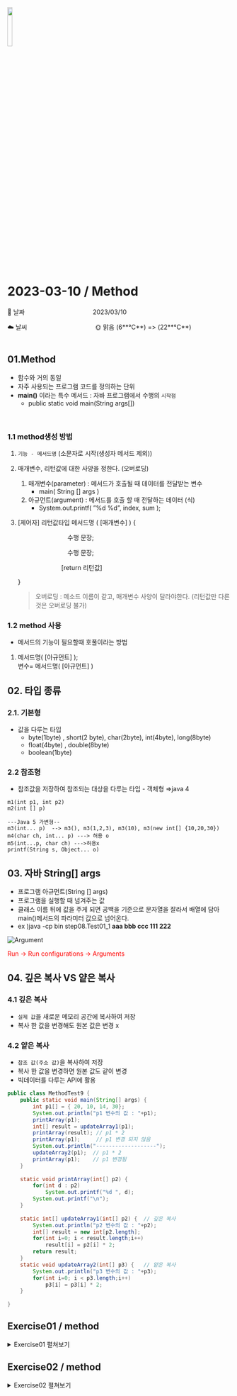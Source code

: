 <img src="https://noticon-static.tammolo.com/dgggcrkxq/image/upload/v1566913897/noticon/xbvewg1m3azbpnrzck1k.png" height="15%" width="15%">

# 2023-03-10 / Method 

📆 날짜           2023/03/10

☁️ 날씨           🌞 맑음  (6**°C**)  => (22**°C**)  <br/> <br/>



## **01.Method**

- 함수와 거의 동일
- 자주 사용되는 프로그램 코드를 정의하는 단위
- **main()** 이라는 특수 메서드 : 자바 프로그램에서 수행의 `시작점`
    - public static void main(String args[])
<br/>

### **1.1 method생성 방법**

1. `기능 - 메서드명` (소문자로 시작(생성자 메서드 제외))
2. 매개변수, 리턴값에 대한 사양을 정한다. (오버로딩)
    1. 매개변수(parameter) : 메서드가 호출될 때 데이터를 전달받는 변수
        - main( String [] args )
    2. 아규먼트(argument) : 메서드를 호출 할 때 전달하는 데이터 (식)
        - System.out.printf( ”%d %d”, index, sum );
3.  [제어자] 리턴값타입 메서드명 ( [매개변수] ) { 
    
            수행 문장;
    
            수행 문장;
    
            [return 리턴값]
    
     }

    > 오버로딩 : 메소드 이름이 같고, 매개변수 사양이 달라야한다. (리턴값만 다른것은 오버로딩 불가)


### **1.2 method  사용**

- 메서드의 기능이 필요할때 호풀이라는 방법
1. 메서드명( [아규먼트] );<br/>
변수= 메서드명( [아규먼트] )

##  **02. 타입 종류**

### 2.1. 기본형

- 값을 다루는 타입
    - byte(1byte) , short(2 byte), char(2byte), int(4byte), long(8byte)
    - float(4byte) , double(8byte)
    - boolean(1byte)

### 2.2 참조형

- 참조값을 저장하여 참조되는 대상을 다루는 타입 - 객체형 ⇒java 4

```
m1(int p1, int p2)
m2(int [] p)

---Java 5 가변형--
m3(int... p)  --> m3(), m3(1,2,3), m3(10), m3(new int[] {10,20,30})
m4(char ch, int... p) ---> 허용 o
m5(int...p, char ch) --->허용x 
printf(String s, Object... o) 
```

## **03. 자바 String[] args**

- 프로그램 아규먼트(String [] args)
- 프로그램을 실행할 때 넘겨주는 값
- 클래스 이름 뒤에 값을 주게 되면 공백을 기준으로 문자열을 잘라서 배열에 담아 main()메서드의 파라미터 값으로 넘어온다.
- ex )java -cp bin step08.Test01_1 **aaa bbb ccc 111 222**

![Argument](https://user-images.githubusercontent.com/55836020/224861907-c866a1eb-7206-417c-9dac-263020253c5c.png)

<span style="color:red">Run → Run configurations → Arguments</span>

## **04. 깊은 복사 VS 얕은 복사**

### 4.1 깊은 복사

- `실제 값`을 새로운  메모리 공간에 복사하여 저장
- 복사 한 값을 변경해도 원본 값은 변경 x

### 4.2  얕은 복사

- `참조 값(주소 값)`을 복사하여 저장
- 복사 한 값을 변경하면 원본 값도 같이 변경
- 빅데이터를 다루는 API에 활용

```java
public class MethodTest9 {
	public static void main(String[] args) {
		int p1[] = { 20, 10, 14, 30};
		System.out.println("p1 변수의 값 : "+p1);
		printArray(p1);
		int[] result = updateArray1(p1);
		printArray(result); // p1 * 2
		printArray(p1);     // p1 변경 되지 않음
		System.out.println("-------------------");
		updateArray2(p1);  // p1 * 2
		printArray(p1);    // p1 변경됨
	}
	
	static void printArray(int[] p2) {
		for(int d : p2)
			System.out.printf("%d ", d);
		System.out.printf("\n");
	}
	
	static int[] updateArray1(int[] p2) {  // 깊은 복사
		System.out.println("p2 변수의 값 : "+p2);
		int[] result = new int[p2.length];
		for(int i=0; i < result.length;i++)
			result[i] = p2[i] * 2;
		return result;
	} 
	static void updateArray2(int[] p3) {   // 얕은 복사
		System.out.println("p3 변수의 값 : "+p3);
		for(int i=0; i < p3.length;i++)
			p3[i] = p3[i] * 2;
	}
	
}
```
## **Exercise01 / method**

<details>
<summary>Exercise01 펼쳐보기</summary>
<div markdown="1">

1️⃣ **[ 실습 1 ]**

1. 클래스명 : MethodLab1
2. 구현해야 하는 추가 메서드 2개 (static 붙여서)
    
    매개변수 : 없음
    리턴값 : 없음
    메서드명 : printTitle
    기능 : 우리 자바 교재의 책제목을 화면에 출력한다.(개행처리 제외)
    
    매개변수 : 없음
    리턴값 : int
    메서드명 : getPrice
    기능 : 우리 자바 교재의 책 가격을 리턴한다.
    
3. main() 메서드에서는 위에 정의한 메서드들을 호출하고
다음과 같은 결과가 출력되도록 구현한다.
    
    [ 실행 결과 ]
    
    우리의 자바교재명은 <이것이 자바다>입니다.
    가격은 36,000원입니다.
    

```java
public class MethodLab1 {
	public static void main(String[] args) {
		System.out.print("우리의 자바교재명은 <");
		printTitle();
		System.out.println("> 입니다.");
		System.out.printf("가격은 %,d원입니다.",getPrice());
		
	}
	
	static void printTitle() {
		System.out.print("이것이 자바다");
	}
	static int getPrice() {
		return 36000;
	}
}
```
2️⃣ **[ 실습 2]**

1. 클래스명 : MethodLab2
2. 구현해야 하는 추가 메서드 (static 붙여서)
매개변수 : char 타입 1개, int 타입 1 개
리턴값 : 없음
메서드명 : 임의로
기능 : 첫 번째 아규먼트로 전달된 문자를
두 번째 아규먼트로 전달된 숫자의 행으로 구성되는 삼각형을 출력한다.
(출력해야 하는 삼각형 모양은 3번을 참고한다.-직각삼각형)
3. main() 메서드에서는 다음과 같이 아규먼트를 전달하면서 2번에 구현한 메서드를 다음과 같이 호출한다.
    
    xxxx('@', 3)
    
      @<br/>
     @@<br/>
    @@@
    

```java
public class MethodLab2 {

	public static void main(String[] args) {
		printTriangle('@',3);
		printTriangle('%',4);
		printTriangle('A',5);
		

	}
	
	static void printTriangle(char c, int n ) {
		int num = n-1;
		for(int i=0;i<n;i++) {
			for(int j=0;j<n;j++) {
				if(j >=num)
				System.out.print(c);
				else System.out.print(" ");
			}
			num--;
			System.out.println();
			}
		}
	
}
```

3️⃣ **[ 실습 3]**

1. 클래스명 : MethodLab3
2. 구현해야 하는 추가 메서드(static 붙여서)
    
    매개변수 : int 타입으로 1개
    리턴값 : boolean
    메서드명 : isEven
    기능 : 매개변수를 통해서 전달받은 숫자가 짝수면 true 를 리턴하고
    홀수면 false를 리턴한다.
    
3. main() 메서드에서는 위에 정의한 메서드를 호출하고
다음과 같이 결과가 되도록 구현한다.
    
    2번에서 구현한 함수를 다음과 같은 아규먼트를 전달하여 호출하는 것으로 정한다.
    
     xxxx(10)
     xxxx(13)
    
    [ 실행 결과 ]
    
     10은 짝수 입니다.
     13은 홀수 입니다.
    
    (*) 2번의 함수를 호출하고 리턴결과가 참인지 거짓인지에 따라
    위와 같은 결과가 출력되도록 구현하는데 반드시 3항 연산자(조건 연산자)를 사용한다.
    

```java
public class MethodLab3 {
	public static void main(String[] args) {

		boolean bool = isEven(10);
		 System.out.printf("10은 %s 입니다.\n" , bool ? "짝수" : "홀수" );
		 
		 bool = isEven(13);
		 System.out.printf("13은 %s 입니다.\n" , bool ? "짝수" : "홀수" );
	}
	static boolean isEven(int num) {
		if(num%2 == 0) return true;
		else return false;
	}
}
```

1️⃣ **[ 실습 4 ]**

1. 클래스명 : MethodLab4
2. 구현해야 하는 추가 메서드 (static 붙여서)
매개변수 : int 타입으로 2 개
리턴값 : int 타입으로 1개
메서드명 : 임의로
기능 : 전달받은 2개의 데이터 중에서 큰 값에서 작은 값의
차를 리턴 두 값이 동일하면 0 을 리턴한다.
10, 20 이 전달되면 ---> 10 리턴
20, 5 가 전달되면 ---> 15 리턴
5, 30 이 전달되면 ---> 25 리턴
6, 3 이 전달되면 ---> 3 리턴
3. main() 메서드에서는
1부터 30 사이의 난수 2 개를 추출하여 2번에서 구현된 메서드를 호출하고
리턴되는 결과를 가지고 다음과 같은 형식으로 출력한다.
"X 와 Y 의 차는 W 입니다."
----> 5회 반복
    
    [ 실행 결과 ]
    
    X 와 Y 의 차는 W 입니다.
    X 와 Y 의 차는 W 입니다.
    X 와 Y 의 차는 W 입니다.
    X 와 Y 의 차는 W 입니다.
    X 와 Y 의 차는 W 입니다.
    

```java
public class MethodLab4 {

	public static void main(String[] args) {
		int firstRan= 0;
		int secondRan=0;
		
		for(int i=0; i<5; i++) {
			firstRan = (int)(Math.random()*30)+1;
			secondRan = (int)(Math.random()*30)+1;
			System.out.printf("%d 와 %d의 차는 %d 입니다.\n" , firstRan,secondRan, sub(firstRan,secondRan));
		}

	}
	
	static int sub(int a , int b) {
		int result = a-b;
		
		if(b>a) result = b-a;
		
		return result;
	}

}
```


1️⃣ **[ 실습 5]**

1. 클래스명 : MethodLab5
2. 구현해야 하는 메서드
public static int getRandom(int n)
1 부터 n 까지 범위의 난수 리턴
public static int getRandom(int n1, int n2)
n1 부터 n2 범위의 난수 리턴
3. main() 메서드
getRandom(10) 을 5번 호출하고 리턴값을 하나의 행에 출력한다.
x, x, x, x, x
    
    getRandom(10, 20) 을 5번 호출하고 리턴값을 하나의 행에 출력한다.
    
    x, x, x, x, x
    

```java
public class MethodLab5 {
	public static void main(String[] args) {
		for (int i = 0; i < 5; i++) {
			if (i < 4)
				System.out.print(getRandom(10) + ", ");
			else
				System.out.println(getRandom(10));
		}
		System.out.println("--------------------------------");
		for (int i = 0; i < 5; i++) {
			if (i < 4)
				System.out.print(getRandom(10, 20) + ", ");
			else
				System.out.println(getRandom(10, 20));
		}
	}

	public static int getRandom(int n) {
		return (int) (Math.random() * n) + 1;
	}

	public static int getRandom(int n1, int n2) {
		int biggerNum = n1;
		int smallerNum = n2;
		
		if(n2>n1) {
			biggerNum = n2;
			smallerNum = n1; 
		}
		return (int) (Math.random() * (biggerNum - smallerNum + 1)) + smallerNum;
	}
}
```
</div>
</details>

## Exercise02 / method
<details>
<summary>Exercise02 펼쳐보기</summary>
<div markdown="1">


1️⃣ **[ 실습 1 ]**

1. 클래스명 : MethodLab6
2. 정의해야 하는 메서드
메서드명 : maxNumArray
매개변수 타입 : int[]
리턴값의 타입 : int
    
    매개변수에 전달된 배열의 원소값들 중에서 가장 큰값 리턴
    3. main() 메서드에서 maxNumArray 를 3번 호출한다.
    다음 배열들을 전달하여
    배열 1 : 10, 20, 30
    배열 2 : 100, 500, 300, 200, 400
    배열 3 : 1, 10, 3, 4, 5, 8, 7, 6, 9, 2
    
    호출하고 리턴값을 다음과 같이 출력한다.
    
    가장 큰 값은 30 입니다.
    가장 큰 값은 500 입니다.
    가장 큰 값은 10 입니다.
    

```java
public class MethodLab6 {
	public static void main(String[] args) {
		
		int max1 = maxNumArray(new int[] {10,20,30}) ;
		int max2 = maxNumArray(new int[] {100,500,300,200,400});
		int max3 = maxNumArray(new int[] {1,10,3,4,5,8,7,9,2});
		
		System.out.println("가장 큰 값은 "+ max1 + "입니다.");
		System.out.println("가장 큰 값은 "+ max2 + "입니다.");
		System.out.println("가장 큰 값은 "+ max3 + "입니다.");
		
	}
	
	static int maxNumArray(int [] num) {
		int max = num[0];
		
		for(int i=1; i<num.length; i++) {
			if(max < num[i]) max=num[i];

		return max;
	}

}
```

<br/>

2️⃣ **[ 실습 2]**

1. 클래스명 : MethodLab7
2. 정의해야 하는 메서드(2개)
메서드명 : powerArray
매개변수 타입 : int
리턴값의 타입 : int[]
기능 : 1부터 10까지의 값으로 구성되는 배열을 만들어
매개변수에 전달된 값만큼 배수로 element 값들을 변경하여 리턴한다.
    
    메서드명 : printArray
    매개변수 타입 : int[]
    리턴값의 타입 : void
    기능 : 매개변수를 통해서 전달된 배열을 element 값들을 다음 형식으로 출력한다.
    
    x,x,x,x,x,x,x,x,x,x
    
3. main() 메서드에서 powerArray() 를 다음과 같이 아규먼트를 전달하여 3번 호출하고 리턴된
배열을 printArray() 에 전달하여 각 element 값을 출력한다.
    
    powerArray(2);
    powerArray(3);
    powerArray(4);
    
    [ 실행 결과 ]
    
    2,4,6,8,10,12,14,16,18,20
    3,6,9,12,15,18,21,24,27,30
    4,8,12,16,20,24,28,32,36,40
    

```java
public class MethodLab7 {
	public static void main(String[] args) {
		
		printArray(powerArray(2));
		printArray(powerArray(3));
		printArray(powerArray(4));
	}
	
	static int [] powerArray(int num) {
		int [] result = new int[10];
		
		for(int i=0 ; i<result.length ;i++) {
			result[i] = (i+1)*num;
		}
		return result;
	}
	
	static void printArray(int [] nums) {
		for(int i=0; i<nums.length ; i++) {
			 System.out.print(nums[i]+",");
			if(i == nums.length-1) System.out.println(nums[i]);
			
		}
	}
}
```

<br/>

3️⃣ **[ 실습 3]**

1. 클래스명 : MethodLab8
2. 정의해야 하는 메서드
메서드명 : addEven
매개변수 타입 : int...
리턴값의 타입 : int
기능 : 0 개 이상의 int 타입의 데이터들을 전달받아 짝수들의 합만 구하여 리턴한다.
아규먼트가 한 개도 전달되지 않으면 -1을 리턴한다.
3. 다음과 같이 addEven() 을 호출하고 리턴 결과를 화면에 출력한다.
    
    addEven(10, 2, 5, 13, 7)
    addEven(11, 22, 33, 44, 55, 66)
    addEven()
    addEven(100, 101, 103)
    
    [ 실행 결과 ]
    
    호출 1 : 12
    호출 2 : 132
    호출 3 : -1
    호출 4 : 100
    

```java
public class MethodLab8 {
	public static void main(String[] args) {

		System.out.println("호출 1 : " + addEven(10, 2, 5, 13, 7));
		System.out.println("호출 2 : " + addEven(11, 22, 33, 44, 55, 66));
		System.out.println("호출 3 : " + addEven());
		System.out.println("호출 4 : " + addEven(100, 101, 103));
		
	}
	
	static int addEven(int... nums) {
		int sum = 0;
		if(nums.length == 0) return -1;
		
		for(int i=0 ; i<nums.length ;i++) {
			if(nums[i]%2 == 0) sum += nums[i] ; 
		}
		
		return sum;
	}
}
```

<br/>

1️⃣ **[ 실습 4 ]**

1. 클래스명 : MethodLab9
2. 정의해야 하는 메서드
메서드명 : isRightTriangle
매개변수 타입 : int width, int height, int hypo
리턴값의 타입 : boolean
기능 : 너비와 높이 그리고 빗변의 데이터를 받아서 직각삼각형인지 판별하고(순서도작성-04.pdf 참조)
직각삼각형이면 true 를 아니면 false 를 리턴한다.
3. 다음과 같이 isRightTriangle() 을 호출하고 리턴 결과를 화면에 출력한다.
    
    isRightTriangle(3, 4, 5)
    isRightTriangle(1, 2, 3)
    
    [ 실행 결과 ]
    
    true
    false
    

```java
public class MethodLab9 {
	public static void main(String[] args) {
		System.out.println(isRightTriangle(3, 4, 5));
		System.out.println(isRightTriangle(1, 2, 3));
	}
	
	static boolean isRightTriangle(int width, int height, int hypo) {
		boolean result= false;
		
		if( Math.pow(hypo,2) - Math.pow(width,2)-Math.pow(height,2) == 0) result = true;
		
		if(width<=0 || height<=0 || hypo<=0) result = false;
		
		return result;

	}
}
```

<br/>

1️⃣ **[ 실습 5]**

1. 클래스명 : MethodLab10
2. 정의해야 하는 메서드
메서드명 : powerArray
매개변수 타입 : int 타입배열, int
리턴값의 타입 : void
기능 : 첫 번째 아규먼트로 전달된 배열의 element 값들을 두 번째 아규먼트로 전달된 값만큼 배수로 만들어 변경한다.
두 번째 아규먼트가 2~5 사이가 아니면 아무것도 수행하지 않고 그냥 리턴한다.
3. 다음과 같이 powerArray() 를 호출하고 리턴 결과를 화면에 출력한다.
    
    int a1[] = new int[] { 1,2,3,4,5};
    MethodLab7.printArray(a1);
    powerArray(a1, 3)
    MethodLab7.printArray(a1);
    
    int a2[] = new int[] { 10,20,30,40,50, 60 };
    MethodLab7.printArray(a2);
    powerArray(a2, 10)
    MethodLab7.printArray(a2);
    
    [ 실행 결과 ]
    
    1,2,3,4,5
    3,6,9,12,15
    
    10,20,30,40,50,60
    100,200,300,400,500,600
    

```java
public class MethodLab10 {

	public static void main(String[] args) {
		int a1[] = new int[] { 1,2,3,4,5};
		MethodLab7.printArray(a1);
		powerArray(a1, 3);
		MethodLab7.printArray(a1);
		
		System.out.println();
		int a2[] = new int[] { 10,20,30,40,50, 60 };
		MethodLab7.printArray(a2);
		powerArray(a2, 10);
		MethodLab7.printArray(a2);

	}
	
	static void powerArray(int [] nums, int n) {
		if(n<2 && n>5) return;

		for(int i=0 ; i<nums.length ; i++) {
			nums[i] *= n;
		}
	}

}
```

</aside>
</div>
</details>
